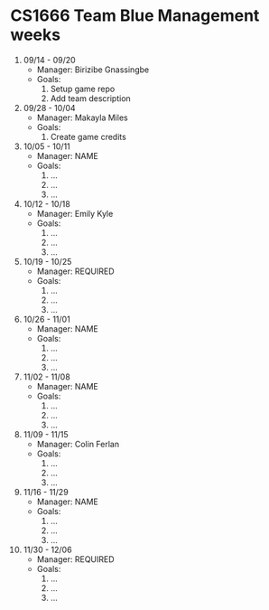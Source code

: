 # CS1666 Team Blue Management weeks

1. 09/14 - 09/20
	* Manager: Birizibe Gnassingbe
	* Goals:
		1. Setup game repo
		2. Add team description
2. 09/28 - 10/04
	* Manager: Makayla Miles
	* Goals:
		1. Create game credits
2. 10/05 - 10/11
	* Manager: NAME
	* Goals:
		1. ...
		1. ...
		1. ...
2. 10/12 - 10/18
	* Manager: Emily Kyle
	* Goals:
		1. ...
		1. ...
		1. ...
2. 10/19 - 10/25
	* Manager: REQUIRED
	* Goals:
		1. ...
		1. ...
		1. ...
2. 10/26 - 11/01
	* Manager: NAME
	* Goals:
		1. ...
		1. ...
		1. ...
2. 11/02 - 11/08
	* Manager: NAME
	* Goals:
		1. ...
		1. ...
		1. ...
2. 11/09 - 11/15
	* Manager: Colin Ferlan
	* Goals:
		1. ...
		1. ...
		1. ...
2. 11/16 - 11/29
	* Manager: NAME
	* Goals:
		1. ...
		1. ...
		1. ...
2. 11/30 - 12/06
	* Manager: REQUIRED
	* Goals:
		1. ...
		1. ...
		1. ...		
